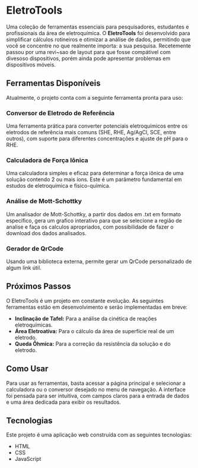 # EletroTools

Uma coleção de ferramentas essenciais para pesquisadores, estudantes e profissionais da área de eletroquímica. O **EletroTools** foi desenvolvido para simplificar cálculos rotineiros e otimizar a análise de dados, permitindo que você se concentre no que realmente importa: a sua pesquisa.
Recetemente passou por uma revi~sao de layout para que fosse compátivel com divesoso dispositivos, porém ainda pode apresentar problemas em dispositivos móveis.

## Ferramentas Disponíveis

Atualmente, o projeto conta com a seguinte ferramenta pronta para uso:

### Conversor de Eletrodo de Referência

Uma ferramenta prática para converter potenciais eletroquímicos entre os eletrodos de referência mais comuns (SHE, RHE, Ag/AgCl, SCE, entre outros), com suporte para diferentes concentrações e ajuste de pH para o RHE.

### Calculadora de Força Iônica

Uma calculadora simples e eficaz para determinar a força iônica de uma solução contendo 2 ou mais íons. Este é um parâmetro fundamental em estudos de eletroquímica e físico-química.

### Análise de Mott-Schottky

Um analisador de Mott-Schottky, a partir dos dados em .txt em formato especifico, gera um grafico interativo para que se selecione a região de analise e faça os calculos apropriados, com possibilidade de fazer o download dos dados analisados.

### Gerador de QrCode

Usando uma biblioteca externa, permite gerar um QrCode personalizado de algum link útil.

## Próximos Passos

O EletroTools é um projeto em constante evolução. As seguintes ferramentas estão em desenvolvimento e serão implementadas em breve:

- **Inclinação de Tafel:** Para a análise da cinética de reações eletroquímicas.
- **Área Eletroativa:** Para o cálculo da área de superfície real de um eletrodo.
- **Queda Ôhmica:** Para a correção da resistência da solução e do eletrodo.

## Como Usar

Para usar as ferramentas, basta acessar a página principal e selecionar a calculadora ou o conversor desejado no menu de navegação. A interface foi pensada para ser intuitiva, com campos claros para a entrada de dados e uma área dedicada para exibir os resultados.

## Tecnologias

Este projeto é uma aplicação web construída com as seguintes tecnologias:

- HTML
- CSS
- JavaScript
